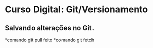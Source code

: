 # Curso Digital: Git/Versionamento
## Salvando alterações no Git.

*comando git pull feito
*comando git fetch

